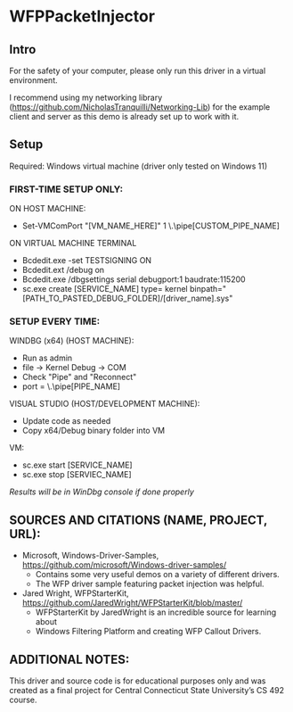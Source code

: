 # WFPPacketInjector
## Intro
For the safety of your computer, please only run this driver in a virtual environment.

I recommend using my networking library (https://github.com/NicholasTranquilli/Networking-Lib) for the example client and server as this demo is already set up to work with it.

## Setup
Required: Windows virtual machine (driver only tested on Windows 11)

### FIRST-TIME SETUP ONLY:
ON HOST MACHINE:
 - Set-VMComPort "[VM_NAME_HERE]" 1 \\.\pipe\[CUSTOM_PIPE_NAME]

ON VIRTUAL MACHINE TERMINAL
 - Bcdedit.exe -set TESTSIGNING ON
 - Bcdedit.ext /debug on
 - Bcdedit.exe /dbgsettings serial debugport:1 baudrate:115200
 - sc.exe create [SERVICE_NAME] type= kernel binpath="[PATH_TO_PASTED_DEBUG_FOLDER]/[driver_name].sys"

### SETUP EVERY TIME:
WINDBG (x64) (HOST MACHINE):
 - Run as admin
 - file -> Kernel Debug -> COM
 - Check "Pipe" and "Reconnect"
 - port = \\.\pipe\[PIPE_NAME]

VISUAL STUDIO (HOST/DEVELOPMENT MACHINE):
 - Update code as needed
 - Copy x64/Debug binary folder into VM

VM:
 - sc.exe start [SERVICE_NAME]
 - sc.exe stop [SERVIEC_NAME]

*Results will be in WinDbg console if done properly*

## SOURCES AND CITATIONS (NAME, PROJECT, URL):
 - Microsoft, Windows-Driver-Samples, https://github.com/microsoft/Windows-driver-samples/
      - Contains some very useful demos on a variety of different drivers.
      - The WFP driver sample featuring packet injection was helpful.
 - Jared Wright, WFPStarterKit, https://github.com/JaredWright/WFPStarterKit/blob/master/
      - WFPStarterKit by JaredWright is an incredible source for learning about
      - Windows Filtering Platform and creating WFP Callout Drivers.

## ADDITIONAL NOTES:
This driver and source code is for educational purposes only and was created as a final project for Central Connecticut State University’s CS 492 course.
